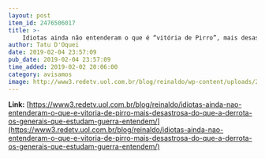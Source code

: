 ```yaml
---
layout: post
item_id: 2476506017
title: >-
    Idiotas ainda não entenderam o que é “vitória de Pirro”, mais desastrosa do que a derrota. Os generais, que estudam guerra, sabem o que é
author: Tatu D'Oquei
date: 2019-02-04 23:57:09
pub_date: 2019-02-04 23:57:09
time_added: 2019-02-02 20:06:00
category: avisamos
image: http://www3.redetv.uol.com.br/blog/reinaldo/wp-content/uploads/2019/02/idiotas-ainda-nao-entenderam-o-que-e-vitoria-de-pirro-mais-desastrosa-do-que-a-derrota-os-generais-que-estudam-guerra-entendem.jpg
---
```


**Link:** [https://www3.redetv.uol.com.br/blog/reinaldo/idiotas-ainda-nao-entenderam-o-que-e-vitoria-de-pirro-mais-desastrosa-do-que-a-derrota-os-generais-que-estudam-guerra-entendem/](https://www3.redetv.uol.com.br/blog/reinaldo/idiotas-ainda-nao-entenderam-o-que-e-vitoria-de-pirro-mais-desastrosa-do-que-a-derrota-os-generais-que-estudam-guerra-entendem/)

